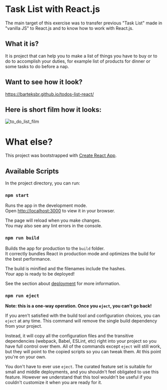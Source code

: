 # Task List with React.js

The main target of this exercise was to transfer previous "Task List" made in "vanilla JS" to React.js and to know how to work with React.js.

## What it is?
It is project that can help you to make a list of things you have to buy or to do to accomplish your duties,
for example list of products for dinner or some tasks to do before a nap.

## Want to see how it look?
https://barteksbr.github.io/todos-list-react/

## Here is short film how it looks:


![to_do_list_film](https://user-images.githubusercontent.com/118526358/214802203-f216d945-1a8a-4817-b2ce-797f871e609e.gif)


# What else?
This project was bootstrapped with [Create React App](https://github.com/facebook/create-react-app).

## Available Scripts

In the project directory, you can run:

### `npm start`

Runs the app in the development mode.\
Open [http://localhost:3000](http://localhost:3000) to view it in your browser.

The page will reload when you make changes.\
You may also see any lint errors in the console.

### `npm run build`

Builds the app for production to the `build` folder.\
It correctly bundles React in production mode and optimizes the build for the best performance.

The build is minified and the filenames include the hashes.\
Your app is ready to be deployed!

See the section about [deployment](https://facebook.github.io/create-react-app/docs/deployment) for more information.

### `npm run eject`

**Note: this is a one-way operation. Once you `eject`, you can't go back!**

If you aren't satisfied with the build tool and configuration choices, you can `eject` at any time. This command will remove the single build dependency from your project.

Instead, it will copy all the configuration files and the transitive dependencies (webpack, Babel, ESLint, etc) right into your project so you have full control over them. All of the commands except `eject` will still work, but they will point to the copied scripts so you can tweak them. At this point you're on your own.

You don't have to ever use `eject`. The curated feature set is suitable for small and middle deployments, and you shouldn't feel obligated to use this feature. However we understand that this tool wouldn't be useful if you couldn't customize it when you are ready for it.
